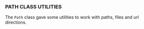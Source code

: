
### PATH CLASS UTILITIES

The `Path` class gave some utilities to work with paths, files and url directions. 